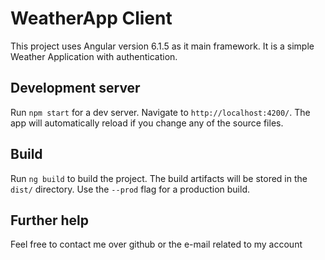 # WeatherApp Client

This project uses Angular version 6.1.5 as it main framework.
It is a simple Weather Application with authentication.

## Development server

Run `npm start` for a dev server. Navigate to `http://localhost:4200/`. The app will automatically reload if you change any of the source files.

## Build

Run `ng build` to build the project. The build artifacts will be stored in the `dist/` directory. Use the `--prod` flag for a production build.


## Further help

Feel free to contact me over github or the e-mail related to my account
